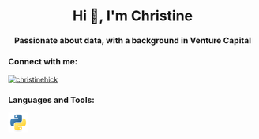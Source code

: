 <h1 align="center">Hi 👋, I'm Christine</h1>
<h3 align="center">Passionate about data, with a background in Venture Capital</h3>

<h3 align="left">Connect with me:</h3>
<p align="left">
<a href="https://linkedin.com/in/christinehick" target="blank"><img align="center" src="https://raw.githubusercontent.com/rahuldkjain/github-profile-readme-generator/master/src/images/icons/Social/linked-in-alt.svg" alt="christinehick" height="30" width="40" /></a>
</p>

<h3 align="left">Languages and Tools:</h3>
<p align="left"> <a href="https://www.python.org" target="_blank" rel="noreferrer"> <img src="https://raw.githubusercontent.com/devicons/devicon/master/icons/python/python-original.svg" alt="python" width="40" height="40"/> </a> </p>
